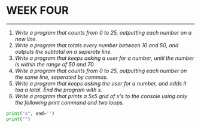 # WEEK FOUR
---
1. *Write a program that counts from 0 to 25, outputting each number on a new line.*
2. *Write a program that totals every number between 10 and 50, and outputs the subtotal on a seperate line.*
3. *Write a program that keeps asking a user for a number, until the number is within the range of 50 and 70.*
4. *Write a program that counts from 0 to 25, outputting each number on the same line, seperated by commas.*
5. *Write a program that keeps asking the user for a number, and adds it toa a total. End the program with x.*
6. *Write a program that prints a 5x5 grid of x's to the console using only the following print command and two loops.* 
  ```python
  print("x", end='')
  print("")
  ``` 
